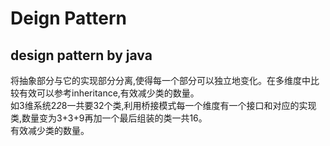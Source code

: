 # Deign Pattern
design pattern by java
------
将抽象部分与它的实现部分分离,使得每一个部分可以独立地变化。在多维度中比较有效可以参考inheritance,有效减少类的数量。  
如3维系统2*2*8一共要32个类,利用桥接模式每一个维度有一个接口和对应的实现类,数量变为3+3+9再加一个最后组装的类一共16。  
有效减少类的数量。

